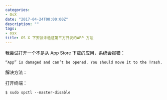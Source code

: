 ```yaml
---
categories:
- OsX
date: "2017-04-24T00:00:00Z"
description: ""
tags:
- osx
title: OS X 下安装未验证第三方开发的APP 方法
---
```


我尝试打开一个不是从 App Store 下载的应用，系统会报错：

	“App” is damaged and can’t be opened. You should move it to the Trash.
	
解决方法：

打开终端：

	$ sudo spctl --master-disable